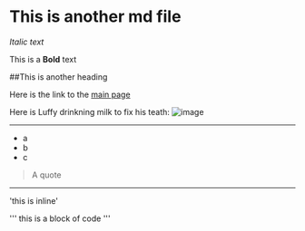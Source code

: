 # This is another md file

*Italic text*

This is a **Bold** text

##This is another heading

Here is the link to the [main page](https://mkhlf.github.io/cse15l-lab-reports)

Here is Luffy drinkning milk to fix his teath: ![image](https://i.ytimg.com/vi/yOS15KlB2iQ/maxresdefault.jpg)

---

* a
* b
* c

> A quote

---

'this is inline' 

'''
this is a block of code
'''
